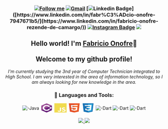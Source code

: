 <h3 align="center">

  [<img src="https://img.shields.io/github/followers/FabricioOnofre?label=follow&style=social" height="22" title="Follow me" />](https://github.com/milenacarecho) 
  [![Gmail](https://img.shields.io/badge/-Gmail-c14438?style=flat&logo=Gmail&logoColor=white)](mailto:fabricio.onofrerc@gmail.com)
  [![Linkedin Badge](https://img.shields.io/badge/-LinkedIn-blue?style=flat-square&logo=Linkedin&logoColor=white&link=[https://www.linkedin.com/in/isadora-rodrigues-stangarlin-48402b141/](https://www.linkedin.com/in/fabricio-onofre-rezende-de-camargo/))]([https://www.linkedin.com/in/fabr%C3%ADcio-onofre-7947671b5/](https://www.linkedin.com/in/fabricio-onofre-rezende-de-camargo/)) 
  [![Instagram Badge](https://img.shields.io/badge/-Instagram-violet?style=flat-square&logo=Instagram&logoColor=white&link=https://www.instagram.com/papodedev/)](https://www.instagram.com/fabricio_onofre1/) ![](https://visitor-badge.laobi.icu/badge?page_id=FabricioOnofre.FabricioOnofre)
</h3>


<h2 align="center">
  Hello world! I'm <a href="https://www.linkedin.com/in/fabricio-onofre-rezende-de-camargo/" target="_blank" rel="noreferrer">Fabricio Onofre</a>👋
  <br>
  <br>
  Welcome to my github profile!
</h2>


<div align="center">
  <em>
    I'm currently studying the 3nd year of Computer Technician integrated to High School. 
    I am very interested in the area of information technology, so I am always looking for new knowledge in the area.
  </em>
<div/>



### 🧰 Languages and Tools:
<div style="display: inline_block">
  <img align="center" alt="-Java" height="30" width="40" src="https://cdn.jsdelivr.net/gh/devicons/devicon/icons/java/java-original.svg" />
  <img align="center" alt="-Csharp" height="30" width="40" src="https://raw.githubusercontent.com/devicons/devicon/master/icons/csharp/csharp-original.svg">
  <img align="center" alt="-Js" height="30" width="40" src="https://raw.githubusercontent.com/devicons/devicon/master/icons/javascript/javascript-plain.svg">
  <img align="center" alt="-HTML" height="30" width="40" src="https://raw.githubusercontent.com/devicons/devicon/master/icons/html5/html5-original.svg">
  <img align="center" alt="-CSS" height="30" width="40" src="https://raw.githubusercontent.com/devicons/devicon/master/icons/css3/css3-original.svg">
  <img align="center" alt="-Dart" height="30" width="40" src="https://cdn.jsdelivr.net/gh/devicons/devicon/icons/dart/dart-original.svg" />
  <img align="center" alt="-Dart" height="30" width="40" src="https://cdn.jsdelivr.net/gh/devicons/devicon/icons/flutter/flutter-original.svg" />
  <img align="center" alt="-Dart" height="30" width="40" src="https://cdn.jsdelivr.net/gh/devicons/devicon/icons/react/react-original.svg" />
</div>


<br>

<div align="center">
  <a href="https://github.com/FabricioOnofre">
  <img height="180em" src="https://github-readme-stats.vercel.app/api?username=FabricioOnofre&show_icons=true&theme=blue-green&include_all_commits=true&count_private=true"/>
  <img height="180em" src="https://github-readme-stats.vercel.app/api/top-langs/?username=FabricioOnofre&layout=compact&langs_count=7&theme=blue-green"/>
</div>
 
